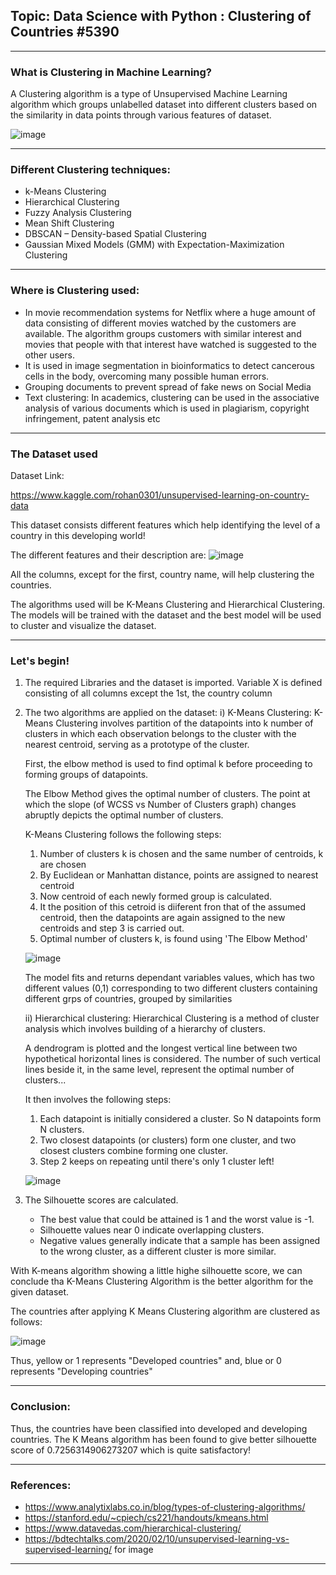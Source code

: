 ## Topic: Data Science with Python : Clustering of Countries #5390
---
### What is Clustering in Machine Learning?

A Clustering algorithm is a type of Unsupervised Machine Learning algorithm which groups unlabelled dataset into different clusters based on the similarity in data points through various features of dataset.

![image](https://user-images.githubusercontent.com/83827603/137102965-b1121188-bc91-4bd2-9dc2-db135ca0fa98.png)

---
### Different Clustering techniques:

* k-Means Clustering
* Hierarchical Clustering
* Fuzzy Analysis Clustering
* Mean Shift Clustering
* DBSCAN – Density-based Spatial Clustering
* Gaussian Mixed Models (GMM) with Expectation-Maximization Clustering

---
### Where is Clustering used:

* In movie recommendation systems for Netflix where a huge amount of data consisting of different movies watched by the customers are available. The algorithm groups customers with similar interest and movies that people with that interest have watched is suggested to the other users.
* It is used in image segmentation in bioinformatics to detect cancerous cells in the body, overcoming many possible human errors.
* Grouping documents to prevent spread of fake news on Social Media
* Text clustering: In academics, clustering can be used in the associative analysis of various documents which is used in plagiarism, copyright infringement, patent analysis etc

---
### The Dataset used

Dataset Link:

https://www.kaggle.com/rohan0301/unsupervised-learning-on-country-data

This dataset consists different features which help identifying the level of a country in this developing world!

The different features and their description are:
![image](https://user-images.githubusercontent.com/83827603/137103492-c3d0d429-96cd-4f52-90c7-b8090930025d.png)

All the columns, except for the first, country name, will help clustering the countries.

The algorithms used will be K-Means Clustering and Hierarchical Clustering.
The models will be trained with the dataset and the best model will be used to cluster and visualize the dataset.

---
### Let's begin!
 
1. The required Libraries and the dataset is imported. Variable X is defined consisting of all columns except the 1st, the country column
2. The two algorithms are applied on the dataset:
   i) K-Means Clustering:
   K-Means Clustering involves partition of the datapoints into k number of clusters in which each observation belongs to the cluster with the nearest centroid, serving as a prototype of the cluster.
   
   First, the elbow method is used to find optimal k before proceeding to forming groups of datapoints.
   
   The Elbow Method gives the optimal number of clusters. The point at which the slope (of WCSS vs Number of Clusters graph) changes abruptly depicts the optimal number of clusters.
   
   K-Means Clustering follows the following steps:
    1. Number of clusters k is chosen and the same number of centroids, k are chosen
    2. By Euclidean or Manhattan distance, points are assigned to nearest centroid
    3. Now centroid of each newly formed group is calculated.
    4. It the position of this cetroid is diiferent fron that of the assumed centroid, then the datapoints are again assigned to the new centroids and step 3 is carried out.
    5. Optimal number of clusters k, is found using 'The Elbow Method'

   ![image](https://user-images.githubusercontent.com/83827603/137104379-efe20b52-5c1e-4022-ade6-3416109f8911.png)
   
   The model fits and returns dependant variables values, which has two different values (0,1) corresponding to two different clusters containing different grps of countries, grouped by similarities   
   
   ii) Hierarchical clustering:
   Hierarchical Clustering is a method of cluster analysis which involves building of a hierarchy of clusters.
   
   A dendrogram is plotted and the longest vertical line between two hypothetical horizontal lines is considered. The number of such vertical lines beside it, in the same level, represent the optimal number of clusters...
   
   It then involves the following steps:
    1. Each datapoint is initially considered a cluster. So N datapoints form N clusters.
    2. Two closest datapoints (or clusters) form one cluster, and two closest clusters combine forming one cluster.
    3. Step 2 keeps on repeating until there's only 1 cluster left!
    
   ![image](https://user-images.githubusercontent.com/83827603/137104938-b2527c57-4500-48d1-b398-225b493e539a.png)
   
3. The Silhouette scores are calculated.
    * The best value that could be attained is 1 and the worst value is -1. 
    * Silhouette values near 0 indicate overlapping clusters. 
    * Negative values generally indicate that a sample has been assigned to the wrong cluster, as a different cluster is more similar.

With K-means algorithm showing a little highe silhouette score, we can conclude tha K-Means Clustering Algorithm is the better algorithm for the given dataset.
   
The countries after applying K Means Clustering algorithm are clustered as follows:
   
![image](https://user-images.githubusercontent.com/83827603/137105802-50d3be66-9ff3-4fe0-92cc-86143716bcb9.png)
   
 Thus, yellow or 1 represents "Developed countries" 
 and, blue or 0 represents "Developing countries"
   
---
### Conclusion:

Thus, the countries have been classified into developed and developing countries. The K Means algorithm has been found to give better silhouette score of 0.7256314906273207 which is quite satisfactory!

--- 
### References:

* https://www.analytixlabs.co.in/blog/types-of-clustering-algorithms/
* https://stanford.edu/~cpiech/cs221/handouts/kmeans.html
* https://www.datavedas.com/hierarchical-clustering/
* https://bdtechtalks.com/2020/02/10/unsupervised-learning-vs-supervised-learning/ for image

---
   
